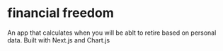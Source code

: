 # financial freedom
An app that calculates when you will be ablt to retire based on personal data.
Built with Next.js and Chart.js
